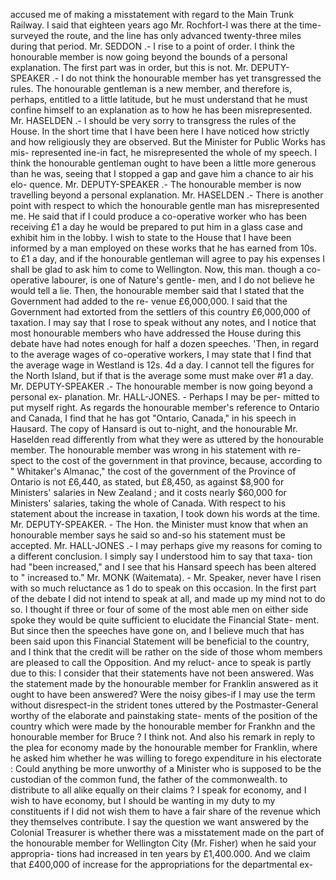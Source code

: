 accused me of making a misstatement with regard to the Main Trunk Railway. I said that eighteen years ago Mr. Rochfort-I was there at the time-surveyed the route, and the line has only advanced twenty-three miles during that period. Mr. SEDDON .- I rise to a point of order. I think the honourable member is now going beyond the bounds of a personal explanation. The first part was in order, but this is not. Mr. DEPUTY-SPEAKER .- I do not think the honourable member has yet transgressed the rules. The honourable gentleman is a new member, and therefore is, perhaps, entitled to a little latitude, but he must understand that he must confine himself to an explanation as to how he has been misrepresented. Mr. HASELDEN .- I should be very sorry to transgress the rules of the House. In the short time that I have been here I have noticed how strictly and how religiously they are observed. But the Minister for Public Works has mis- represented ine-in fact, he misrepresented the whole of my speech. I think the honourable gentleman ought to have been a little more generous than he was, seeing that I stopped a gap and gave him a chance to air his elo- quence. Mr. DEPUTY-SPEAKER .- The honourable member is now travelling beyond a personal explanation. Mr. HASELDEN .- There is another point with respect to which the honourable gentle man has misrepresented me. He said that if I could produce a co-operative worker who has been receiving £1 a day he would be prepared to put him in a glass case and exhibit him in the lobby. I wish to state to the House that I have been informed by a man employed on these works that he has earned from 10s. to £1 a day, and if the honourable gentleman will agree to pay his expenses I shall be glad to ask him to come to Wellington. Now, this man. though a co-operative labourer, is one of Nature's gentle- men, and I do not believe he would tell a lie. Then, the honourable member said that I stated that the Government had added to the re- venue £6,000,000. I said that the Government had extorted from the settlers of this country £6,000,000 of taxation. I may say that I rose to speak without any notes, and I notice that most honourable members who have addressed the House during this debate have had notes enough for half a dozen speeches. 'Then, in regard to the average wages of co-operative workers, I may state that I find that the average wage in Westland is 12s. 4d a day. I cannot tell the figures for the North Island, but if that is the average some must make over #1 a day. Mr. DEPUTY-SPEAKER .- The honourable member is now going beyond a personal ex- planation. Mr. HALL-JONES. - Perhaps I may be per- mitted to put myself right. As regards the honourable member's reference to Ontario and Canada, I find that he has got "Ontario, Canada," in his speech in Hausard. The copy of Hansard is out to-night, and the honourable Mr. Haselden read differently from what they were as uttered by the honourable member. The honourable member was wrong in his statement with re- spect to the cost of the government in that province, because, according to " Whitaker's Almanac," the cost of the government of the Province of Ontario is not £6,440, as stated, but £8,450, as against $8,900 for Ministers' salaries in New Zealand ; and it costs nearly $60,000 for Ministers' salaries, taking the whole of Canada. With respect to his statement about the increase in taxation, I took down his words at the time. Mr. DEPUTY-SPEAKER. - The Hon. the Minister must know that when an honourable member says he said so and-so his statement must be accepted. Mr. HALL-JONES .- I may perhaps give my reasons for coming to a different conclusion. I simply say I understood him to say that taxa- tion had "been increased," and I see that his Hansard speech has been altered to " increased to." Mr. MONK (Waitemata). - Mr. Speaker, never have I risen with so much reluctance as 1 do to speak on this occasion. In the first part of the debate I did not intend to speak at all, and made up my mind not to do so. I thought if three or four of some of the most able men on either side spoke they would be quite sufficient to elucidate the Financial State- ment. But since then the speeches have gone on, and I believe much that has been said upon this Financial Statement will be beneficial to the country, and I think that the credit will be rather on the side of those whom members are pleased to call the Opposition. And my reluct- ance to speak is partly due to this: I consider that their statements have not been answered. Was the statement made by the honourable member for Franklin answered as it ought to have been answered? Were the noisy gibes-if I may use the term without disrespect-in the strident tones uttered by the Postmaster-General worthy of the elaborate and painstaking state- ments of the position of the country which were made by the honourable member for Frankhn and the honourable member for Bruce ? I think not. And also his remark in reply to the plea for economy made by the honourable member for Franklin, where he asked him whether he was willing to forego expenditure in his electorate : Could anything be more unworthy of a Minister who is supposed to be the custodian of the common fund, the father of the commonwealth. to distribute to all alike equally on their claims ? I speak for economy, and I wish to have economy, but I should be wanting in my duty to my constituents if I did not wish them to have a fair share of the revenue which they themselves contribute. I say the question we want answered by the Colonial Treasurer is whether there was a misstatement made on the part of the honourable member for Wellington City (Mr. Fisher) when he said your appropria- tions had increased in ten years by £1,400.000. And we claim that £400,000 of increase for the appropriations for the departmental ex- 